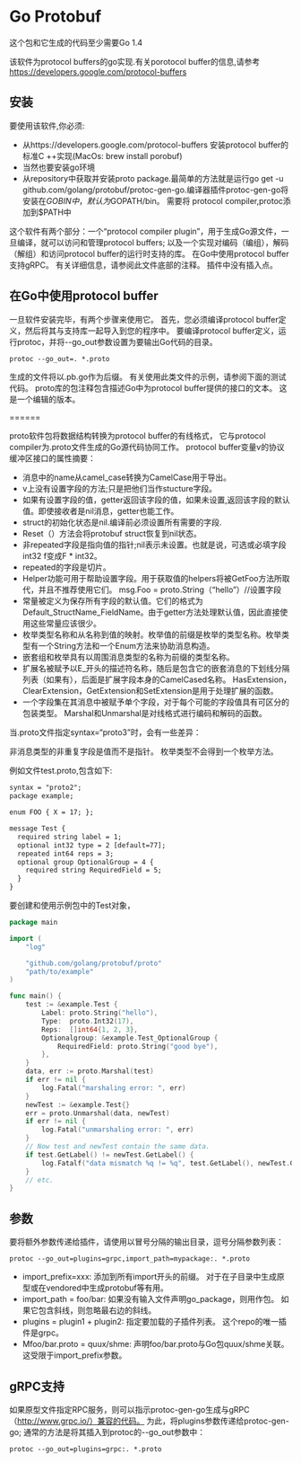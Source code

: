 # Go Protobuf

这个包和它生成的代码至少需要Go 1.4

该软件为protocol buffers的go实现.有关porotocol buffer的信息,请参考
https://developers.google.com/protocol-buffers

## 安装

要使用该软件,你必须:

- 从https://developers.google.com/protocol-buffers 安装protocol buffer的标准C ++实现(MacOs: brew install porobuf)
- 当然也要安装go环境
- 从repository中获取并安装proto package.最简单的方法就是运行go get -u github.com/golang/protobuf/protoc-gen-go.编译器插件protoc-gen-go将安装在$GOBIN中，默认为$GOPATH/bin。 需要将 protocol compiler,protoc添加到$PATH中

这个软件有两个部分：一个“protocol compiler plugin”，用于生成Go源文件，一旦编译，就可以访问和管理protocol buffers; 以及一个实现对编码（编组），解码（解组）和访问protocol buffer的运行时支持的库。
在Go中使用protocol buffer支持gRPC。 有关详细信息，请参阅此文件底部的注释。
插件中没有插入点。

## 在Go中使用protocol buffer

一旦软件安装完毕，有两个步骤来使用它。 首先，您必须编译protocol buffer定义，然后将其与支持库一起导入到您的程序中。
要编译protocol buffer定义，运行protoc，并将--go_out参数设置为要输出Go代码的目录。

```xml
protoc --go_out=. *.proto
```

生成的文件将以.pb.go作为后缀。 有关使用此类文件的示例，请参阅下面的测试代码。
proto库的包注释包含描述Go中为protocol buffer提供的接口的文本。 这是一个编辑的版本。

======

proto软件包将数据结构转换为protocol buffer的有线格式， 它与protocol compiler为.proto文件生成的Go源代码协同工作。
protocol buffer变量v的协议缓冲区接口的属性摘要：

- 消息中的name从camel_case转换为CamelCase用于导出。
- v上没有设置字段的方法;只是把他们当作stucture字段。
- 如果有设置字段的值，getter返回该字段的值，如果未设置,返回该字段的默认值。即使接收者是nil消息，getter也能工作。
- struct的初始化状态是nil.编译前必须设置所有需要的字段.
- Reset（）方法会将protobuf struct恢复到nil状态。
- 非repeated字段是指向值的指针;nil表示未设置。也就是说，可选或必填字段int32 f变成F * int32。
- repeated的字段是切片。
- Helper功能可用于帮助设置字段。用于获取值的helpers将被GetFoo方法所取代，并且不推荐使用它们。 msg.Foo = proto.String（“hello”）//设置字段
- 常量被定义为保存所有字段的默认值。它们的格式为Default_StructName_FieldName。由于getter方法处理默认值，因此直接使用这些常量应该很少。
- 枚举类型名称和从名称到值的映射。枚举值的前缀是枚举的类型名称。枚举类型有一个String方法和一个Enum方法来协助消息构造。
- 嵌套组和枚举具有以周围消息类型的名称为前缀的类型名称。
- 扩展名被赋予以E_开头的描述符名称，随后是包含它的嵌套消息的下划线分隔列表（如果有），后面是扩展字段本身的CamelCased名称。 HasExtension，ClearExtension，GetExtension和SetExtension是用于处理扩展的函数。
- 一个字段集在其消息中被赋予单个字段，对于每个可能的字段值具有可区分的包装类型。
Marshal和Unmarshal是对线格式进行编码和解码的函数。

当.proto文件指定syntax=“proto3”时，会有一些差异：

非消息类型的非重复字段是值而不是指针。
枚举类型不会得到一个枚举方法。

例如文件test.proto,包含如下:

```xml
syntax = "proto2";
package example;

enum FOO { X = 17; };

message Test {
  required string label = 1;
  optional int32 type = 2 [default=77];
  repeated int64 reps = 3;
  optional group OptionalGroup = 4 {
    required string RequiredField = 5;
  }
}
```

要创建和使用示例包中的Test对象，

```go
package main

import (
    "log"

    "github.com/golang/protobuf/proto"
    "path/to/example"
)

func main() {
    test := &example.Test {
        Label: proto.String("hello"),
        Type:  proto.Int32(17),
        Reps:  []int64{1, 2, 3},
        Optionalgroup: &example.Test_OptionalGroup {
            RequiredField: proto.String("good bye"),
        },
    }
    data, err := proto.Marshal(test)
    if err != nil {
        log.Fatal("marshaling error: ", err)
    }
    newTest := &example.Test{}
    err = proto.Unmarshal(data, newTest)
    if err != nil {
        log.Fatal("unmarshaling error: ", err)
    }
    // Now test and newTest contain the same data.
    if test.GetLabel() != newTest.GetLabel() {
        log.Fatalf("data mismatch %q != %q", test.GetLabel(), newTest.GetLabel())
    }
    // etc.
}
```

## 参数

要将额外参数传递给插件，请使用以冒号分隔的输出目录，逗号分隔参数列表：

```shell
protoc --go_out=plugins=grpc,import_path=mypackage:. *.proto
```

- import_prefix=xxx: 添加到所有import开头的前缀。 对于在子目录中生成原型或在vendored中生成protobuf等有用。
- import_path = foo/bar: 如果没有输入文件声明go_package，则用作包。 如果它包含斜线，则忽略最右边的斜线。
- plugins = plugin1 + plugin2: 指定要加载的子插件列表。 这个repo的唯一插件是grpc。
- Mfoo/bar.proto = quux/shme: 声明foo/bar.proto与Go包quux/shme关联。 这受限于import_prefix参数。

## gRPC支持

如果原型文件指定RPC服务，则可以指示protoc-gen-go生成与gRPC（http://www.grpc.io/）兼容的代码。 为此，将plugins参数传递给protoc-gen-go; 通常的方法是将其插入到protoc的--go_out参数中：

```shell
protoc --go_out=plugins=grpc:. *.proto
```
